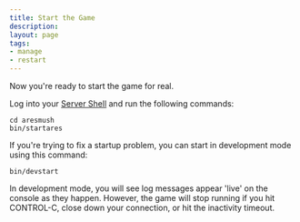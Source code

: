 ```yaml
---
title: Start the Game
description:
layout: page
tags: 
- manage
- restart
---
```


Now you're ready to start the game for real. 

Log into your [Server Shell](/install-ares/server-shell) and run the following commands:

    cd aresmush
    bin/startares

If you're trying to fix a startup problem, you can start in development mode using this command:

    bin/devstart

In development mode, you will see log messages appear 'live' on the console as they happen.  However, the game will stop running if you hit CONTROL-C, close down your connection, or hit the inactivity timeout.